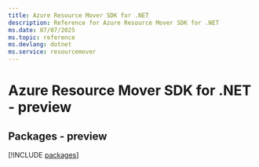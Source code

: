 ```yaml
---
title: Azure Resource Mover SDK for .NET
description: Reference for Azure Resource Mover SDK for .NET
ms.date: 07/07/2025
ms.topic: reference
ms.devlang: dotnet
ms.service: resourcemover
---
```

# Azure Resource Mover SDK for .NET - preview
## Packages - preview
[!INCLUDE [packages](resource-mover-index.md)]